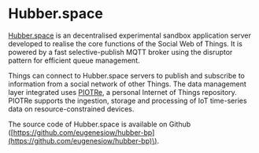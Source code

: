 # Hubber.space

[Hubber.space](http://hubber.space) is an decentralised experimental sandbox application server developed to realise the core functions of the Social Web of Things. It is powered by a fast selective-publish MQTT broker using the disruptor pattern for efficient queue management.

Things can connect to Hubber.space servers to publish and subscribe to information from a social network of other Things. The  data management layer integrated uses [PIOTRe](https://github.com/eugenesiow/piotre-web), a personal Internet of Things repository. PIOTRe supports the ingestion, storage and processing of IoT time-series data on resource-constrained devices.

The source code of Hubber.space is available on Github \([https://github.com/eugenesiow/hubber-bp](https://github.com/eugenesiow/hubber-bp)\).

